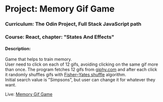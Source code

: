 # Project: Memory Gif Game

### Curriculum: The Odin Project, Full Stack JavaScript path

### Course: React, chapter: "States And Effects"

#### Description:

Game that helps to train memory.  
User need to click on each of 12 gifs, avoiding clicking on the same gif more than once.
The program fetches 12 gifs from [giphy.com](https://giphy.com/) and after each click it randomly shuffles gifs with [Fisher–Yates shuffle](https://en.wikipedia.org/wiki/Fisher%E2%80%93Yates_shuffle) algorithm.  
Initial search value is "Simpsons", but user can change it for whatever they want.

Live: [Memory Gif Game](https://imatsiuk-memorygame.vercel.app/)
